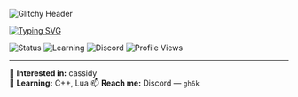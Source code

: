 <!-- Glitchy Cyberpunk Animated Header -->
![Glitchy Header](https://your-image-host.com/your-glitchy-header.gif)

<!-- Animated Typing Effect -->
[![Typing SVG](https://readme-typing-svg.demolab.com?font=Fira+Code&pause=800&color=00FFD2&center=true&vCenter=true&width=500&lines=💻+H4ck+Th3+W0rld;🚀+Keep+Coding%2C+Keep+Grinding;👋+Hi%2C+I'm+gh6k)](https://git.io/typing-svg)

<!-- Badges -->
![Status](https://img.shields.io/badge/status-ONLINE-brightgreen?style=for-the-badge&logo=wifi)
![Learning](https://img.shields.io/badge/learning-C++-ff00ff?style=for-the-badge)
![Discord](https://img.shields.io/badge/discord-gh6k-5865F2?style=for-the-badge&logo=discord&logoColor=white)
![Profile Views](https://komarev.com/ghpvc/?username=gh6k&color=ff00ff&style=for-the-badge)

---

👀 **Interested in:** cassidy  
🌱 **Learning:** C++, Lua 
📫 **Reach me:** Discord — `gh6k`  

